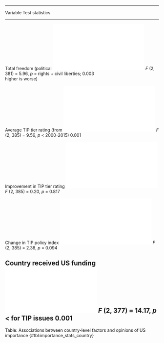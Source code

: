 
-----------------------------------------------------------------------------------------------------------------
Variable                                                                              Test statistics            
------------------------------ ------------------------------------------------------ ---------------------------
Total freedom (political         ![](figures/summary_table/importance_freedom.pdf)    *F* (2, 381) = 5.96, *p* = 
rights + civil liberties;                                                             0.003                      
higher is worse)                                                                                                 

Average TIP tier rating (from      ![](figures/summary_table/importance_tier.pdf)     *F* (2, 385) = 9.56, *p* < 
2000-2015)                                                                            0.001                      

Improvement in TIP tier rating ![](figures/summary_table/importance_tier_change.pdf)  *F* (2, 385) = 0.20, *p* = 
                                                                                      0.817                      

Change in TIP policy index         ![](figures/summary_table/importance_cho.pdf)      *F* (2, 385) = 2.38, *p* = 
                                                                                      0.094                      

Country received US funding    ![](figures/summary_table/importance_fund_country.pdf) *F* (2, 377) = 14.17, *p* <
for TIP issues                                                                        0.001                      
-----------------------------------------------------------------------------------------------------------------

Table: Associations between country-level factors and opinions of US importance {#tbl:importance_stats_country}

